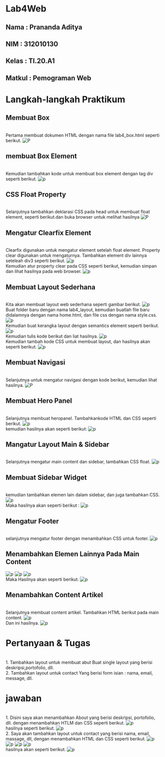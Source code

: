 # Lab4Web
## Nama     : Prananda Aditya
## NIM      : 312010130
## Kelas    : TI.20.A1
## Matkul   : Pemograman Web

# Langkah-langkah Praktikum
## Membuat Box
<br>Pertama membuat dokumen HTML dengan nama file lab4_box.html seperti berikut.
![P](img/SS1.png)
## membuat Box Element
<br>Kemudian tambahkan kode untuk membuat box element dengan tag div seperti berikut.
![p](img/SS2.png)
## CSS Float Property
<br>Selanjutnya tambahkan deklarasi CSS pada head untuk membuat float element, seperti berikut.dan buka browser untuk melihat hasilnya
![P](img/SS3.png)
## Mengatur Clearfix Element
<br>Clearfix digunakan untuk mengatur element setelah float element. Property clear digunakan untuk mengaturnya. Tambahkan element div lainnya seteleah div3 seperti berikut.
![p](img/SS4.png)
<br>Kemudian atur property clear pada CSS seperti berikut, kemudian simpan dan lihat hasilnya pada web browser. 
![p](img/SS5.png)

## Membuat Layout Sederhana
<br>Kita akan membuat layout web sederhana seperti gambar berikut.
![p](img/layout.png)
<br>Buat folder baru dengan nama lab4_layout, kemudian buatlah file baru didalamnya dengan nama home.html, dan file css dengan nama style.css.
![p](img/SS6.png)
<br>Kemudian buat kerangka layout dengan semantics element seperti berikut.
![p](img/kerangkalayout.png)
<br>Kemudian tulis kode berikut dan liat hasilnya.
![p](img/SS7.png)
<br>Kemudian tambah kode CSS untuk membuat layout, dan hasilnya akan seperti berikut.
![p](img/SS8.png)

## Membuat Navigasi
<br>Selanjutnya untuk mengatur navigasi dengan kode berikut, kemudian lihat hasilnya.
![P](img/SS9.png)

## Membuat Hero Panel
<br>Selanjutnya membuat heropanel. Tambahkankode HTML dan CSS seperti berikut.
![p](img/SS10.png)
<br>kemudian hasilnya akan seperti berikut:
![p](img/SS11.png)

## Mangatur Layout Main & Sidebar
<br>Selanjutnya mengatur main content dan sidebar, tambahkan CSS float.
![p](img/SS12.png)

## Membuat Sidebar Widget
<br>kemudian tambahkan elemen lain dalam sidebar, dan juga tambahkan CSS.
![p](img/SS13.png)
<br>Maka hasilnya akan seperti berikut :
![p](img/SS14.png)

## Mengatur Footer
<br>selanjutnya mengatur footer dengan menambahkan CSS untuk footer.
![p](img/SS15.png)

## Menambahkan Elemen Lainnya Pada Main Content
![p](img/SS16.png)
![p](img/SS17.png)
![p](img/SS18.png)
<br>Maka Hasilnya akan seperti berikut.
![p](img/SS19.png)

## Menambahkan Content Artikel
<br>Selanjutnya membuat content artikel. Tambahkan HTML berikut pada main content.
![p](img/SS20.png)
<br>Dan ini hasilnya.
![p](img/SS21.png)

# Pertanyaan & Tugas
<br>1. Tambahkan layout untuk membuat abut
Buat single layout yang berisi deskripsi,portofolio, dll.
<br>2. Tambahkan layout untuk contact
Yang berisi form isian : nama, email, message, dll.

# jawaban
<br>1. Disini saya akan menambahkan About yang berisi deskripsi, portofolio, dll. dengan menambahkan HTLM dan CSS seperti berikut.
![p](img/SS22.png)
<br>hasilnya seperti berikut.
![p](img/SS23.png)
<br>2. Saya akan tambahkan layout untuk contact yang berisi nama, email, massage, dll, dengan menambahkan HTML dan CSS seperti berikut.
![p](img/SS24.png)
![p](img/SS25.png)
![p](img/SS26.png)
![p](img/SS27.png)
<br>hasilnya akan seperti berikut.
![p](img/SS28.png)